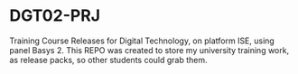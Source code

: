 # DGT02-PRJ


Training Course Releases for Digital Technology, on platform ISE, using panel Basys 2.
This REPO was created to store my university training work, as release packs, so 
other students could grab them.
